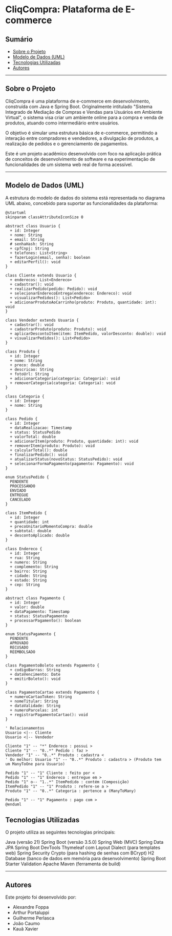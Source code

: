 # CliqCompra: Plataforma de E-commerce

## Sumário
- [Sobre o Projeto](#sobre-o-projeto)
- [Modelo de Dados (UML)](#modelo-de-dados-uml)
- [Tecnologias Utilizadas](#tecnologias-utilizadas)
- [Autores](#autores)

---
## Sobre o Projeto
CliqCompra é uma plataforma de e-commerce em desenvolvimento, construída com Java e Spring Boot. Originalmente intitulado "Sistema Integrado de Mediação de Compras e Vendas para Usuários em Ambiente Virtual", o sistema visa criar um ambiente online para a compra e venda de produtos, atuando como intermediário entre usuários.

O objetivo é simular uma estrutura básica de e-commerce, permitindo a interação entre compradores e vendedores, a divulgação de produtos, a realização de pedidos e o gerenciamento de pagamentos.

Este é um projeto acadêmico desenvolvido com foco na aplicação prática de conceitos de desenvolvimento de software e na experimentação de funcionalidades de um sistema web real de forma acessível.

---
## Modelo de Dados (UML)
A estrutura do modelo de dados do sistema está representada no diagrama UML abaixo, concebido para suportar as funcionalidades da plataforma:

```plantuml
@startuml
skinparam classAttributeIconSize 0

abstract class Usuario {
  + id: Integer
  + nome: String
  + email: String
  # senhaHash: String
  + cpfCnpj: String
  + telefones: List<String>
  + fazerLogin(email, senha): boolean
  + editarPerfil(): void
}

class Cliente extends Usuario {
  + enderecos: List<Endereco>
  + cadastrar(): void
  + realizarPedido(pedido: Pedido): void
  + selecionarEnderecoEntrega(endereco: Endereco): void
  + visualizarPedidos(): List<Pedido>
  + adicionarProdutoAoCarrinho(produto: Produto, quantidade: int): void
}

class Vendedor extends Usuario {
  + cadastrar(): void
  + cadastrarProduto(produto: Produto): void
  + aplicarDescontoItem(item: ItemPedido, valorDesconto: double): void
  + visualizarPedidos(): List<Pedido>
}

class Produto {
  + id: Integer
  + nome: String
  + preco: double
  + descricao: String
  + fotoUrl: String
  + adicionarCategoria(categoria: Categoria): void
  + removerCategoria(categoria: Categoria): void
}

class Categoria {
  + id: Integer
  + nome: String
}

class Pedido {
  + id: Integer
  + dataRealizacao: Timestamp
  + status: StatusPedido
  + valorTotal: double
  + adicionarItem(produto: Produto, quantidade: int): void
  + removerItem(produto: Produto): void
  + calcularTotal(): double
  + finalizarPedido(): void
  + atualizarStatus(novoStatus: StatusPedido): void
  + selecionarFormaPagamento(pagamento: Pagamento): void
}

enum StatusPedido {
  PENDENTE
  PROCESSANDO
  ENVIADO
  ENTREGUE
  CANCELADO
}

class ItemPedido {
  + id: Integer
  + quantidade: int
  + precoUnitarioMomentoCompra: double
  + subtotal: double
  + descontoAplicado: double
}

class Endereco {
  + id: Integer
  + rua: String
  + numero: String
  + complemento: String
  + bairro: String
  + cidade: String
  + estado: String
  + cep: String
}

abstract class Pagamento {
  + id: Integer
  + valor: double
  + dataPagamento: Timestamp
  + status: StatusPagamento
  + processarPagamento(): boolean
}

enum StatusPagamento {
  PENDENTE
  APROVADO
  RECUSADO
  REEMBOLSADO
}

class PagamentoBoleto extends Pagamento {
  + codigoBarras: String
  + dataVencimento: Date
  + emitirBoleto(): void
}

class PagamentoCartao extends Pagamento {
  + numeroCartaoToken: String
  + nomeTitular: String
  + dataValidade: String
  + numeroParcelas: int
  + registrarPagamentoCartao(): void
}

' Relacionamentos
Usuario <|-- Cliente
Usuario <|-- Vendedor

Cliente "1" -- "*" Endereco : possui >
Cliente "1" -- "0..*" Pedido : faz >
Vendedor "1" -- "0..*" Produto : cadastra <
' Ou melhor: Usuario "1" -- "0..*" Produto : cadastra > (Produto tem um ManyToOne para Usuario)

Pedido "1" -- "1" Cliente : feito por <
Pedido "1" -- "1" Endereco : entregue em >
Pedido "1" o-- "1..*" ItemPedido : contém (Composição)
ItemPedido "1" -- "1" Produto : refere-se a >
Produto "1" -- "0..*" Categoria : pertence a (ManyToMany)

Pedido "1" -- "1" Pagamento : pago com >
@enduml
```

## Tecnologias Utilizadas
O projeto utiliza as seguintes tecnologias principais:

Java (versão 21)
Spring Boot (versão 3.5.0)
Spring Web (MVC)
Spring Data JPA
Spring Boot DevTools
Thymeleaf com Layout Dialect (para templates web)
Spring Security Crypto (para hashing de senhas com BCrypt)
H2 Database (banco de dados em memória para desenvolvimento)
Spring Boot Starter Validation
Apache Maven (ferramenta de build)

---
## Autores
Este projeto foi desenvolvido por:

- Alexandre Foppa
- Arthur Portaluppi
- Guilherme Perlasca
- João Caumo
- Kauã Xavier
